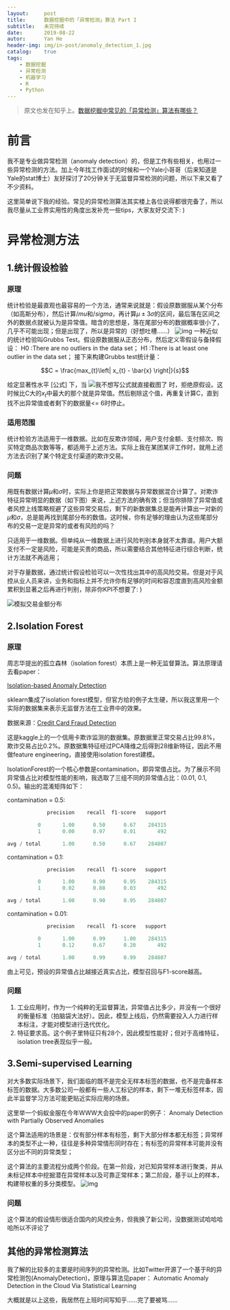 ```yaml
---
layout:     post
title:      数据挖掘中的「异常检测」算法 Part I
subtitle:   未完待续
date:       2019-08-22
autor:      Yan He
header-img: img/in-post/anomaly_detection_1.jpg
catalog:    true
tags:
    - 数据挖掘
    - 异常检测
    - 机器学习
    - R
    - Python
---
```


> 原文也发在知乎上。[数据挖掘中常见的「异常检测」算法有哪些？](https://www.zhihu.com/question/280696035/answer/417665007)

# 前言

我不是专业做异常检测（anomaly detection）的，但是工作有些相关，也用过一些异常检测的方法。加上今年找工作面试的时候和一个Yale小哥哥（后来知道是Yale的stat博士）友好探讨了20分钟关于无监督异常检测的问题，所以下来又看了不少资料。

这里简单说下我的经验。常见的异常检测算法其实楼上各位说得都很完备了，所以我尽量从工业界实用性的角度出发补充一些tips，大家友好交流下: )

# 异常检测方法
## 1.统计假设检验
### 原理
统计检验是最直观也最容易的一个方法，通常来说就是：假设原数据服从某个分布（如高斯分布），然后计算$/mu$和$/sigma$，再计算$\mu \pm 3\sigma$的区间，最后落在区间之外的数据点就被认为是异常值。暗含的思想是，落在尾部分布的数据概率很小了，几乎不可能出现；但是出现了，所以是异常的（好想吐槽……）
![img](https://pic2.zhimg.com/80/v2-e330b934a6d1f401b6d537166594a8be_hd.jpg)
一种近似的统计检验叫Grubbs Test。假设原数据服从正态分布，然后定义零假设与备择假设：
H0 :There are no outliers in the data set；
H1 :There is at least one outlier in the data set；
接下来构建Grubbs test统计量：

$$C = \frac{max_{t}\left| x_{t} - \bar{x} \right|}{s}$$

给定显著性水平 [公式] 下，当
![我不想写公式就直接截图了](https://pic4.zhimg.com/50/v2-22881bd9c55dd326968453c8fe8a17a5_b.jpg)
时，拒绝原假设。这时候比C大的$x_{t}$中最大的那个就是异常值。然后剔除这个值，再重复计算C，直到找不出异常值或者剩下的数据量<= 6时停止。

### 适用范围
统计检验方法适用于一维数据。比如在反欺诈领域，用户支付金额、支付频次、购买特定商品次数等等，都适用于上述方法。实际上我在某团某评工作时，就用上述方法去识别了某个特定支付渠道的欺诈交易。

### 问题

用既有数据计算$\mu$和$\sigma$时，实际上你是把正常数据与异常数据混合计算了。对欺诈特征异常明显的数据（如下图）来说，上述方法的确有效；但当你排除了异常值或者风控上线策略规避了这些异常交易后，剩下的新数据集总是能再计算出一对新的$\mu$和$\sigma$，总是能再找到尾部分布的数值。这时候，你有足够的理由认为这些尾部分布的交易一定是异常的或者有风险的吗？

只适用于一维数据。但单纯从一维数据上进行风险判别本身就不太靠谱。用户大额支付不一定是风险，可能是买贵的商品，所以需要结合其他特征进行综合判断，统计方法就不再适用；

对于存量数据，通过统计假设检验可以一次性找出其中的高风险交易。但是对于风控从业人员来讲，业务和指标上并不允许你有足够的时间和容忍度直到高风险金额累积到显著之后再进行判别，除非你KPI不想要了: )

![模拟交易金额分布](https://pic3.zhimg.com/50/v2-61682ecf434605929ab057e750260a29_b.jpg)

## 2.Isolation Forest
### 原理
周志华提出的孤立森林（isolation forest）本质上是一种无监督算法。算法原理请去看paper：

[Isolation-based Anomaly Detection](https://cs.nju.edu.cn/zhouzh/zhouzh.files/publication/tkdd11.pdf)

sklearn集成了isolation forest模型，但官方给的例子太生硬，所以我这里用一个实际的数据集来表示无监督方法在工业界中的效果。

数据来源：[Credit Card Fraud Detection](https://www.kaggle.com/mlg-ulb/creditcardfraud)

这是kaggle上的一个信用卡欺诈监测的数据集。原数据里正常交易占比99.8%，欺诈交易占比0.2%。原数据集特征经过PCA降维之后得到28维新特征，因此不用做feature engineering，直接使用isolation forest建模。

IsolationForest的一个核心参数是contamination，即异常值占比。为了展示不同异常值占比对模型性能的影响，我选取了三组不同的异常值占比：(0.01, 0.1, 0.5)。输出的混淆矩阵如下：

contamination = 0.5:
```py
             precision    recall  f1-score   support

          0       1.00      0.50      0.67    284315
          1       0.00      0.97      0.01       492

avg / total       1.00      0.50      0.67    284807
```

contamination = 0.1:
```py
             precision    recall  f1-score   support

          0       1.00      0.90      0.95    284315
          1       0.02      0.88      0.03       492

avg / total       1.00      0.90      0.95    284807
```

contamination = 0.01:
```py
             precision    recall  f1-score   support

          0       1.00      0.99      1.00    284315
          1       0.12      0.67      0.20       492

avg / total       1.00      0.99      0.99    284807
```

由上可见，预设的异常值占比越接近真实占比，模型召回与F1-score越高。

### 问题

1. 工业应用时，作为一个纯粹的无监督算法，异常值占比多少，并没有一个很好的衡量标准（拍脑袋大法好）。因此，模型上线后，仍然需要投入人力进行样本标注，才能对模型进行迭代优化。
2. 特征要求高。这个例子里特征只有28个，因此模型性能好；但对于高维特征，isolation tree表现似乎一般。

## 3.Semi-supervised Learning
对大多数实际场景下，我们面临的既不是完全无样本标签的数据，也不是完备样本标签的数据。大多数公司一般都有一些人工标记的样本，剩下一堆无标签样本，因此半监督学习方法可能更贴近实际应用的场景。

这里举一个蚂蚁金服在今年WWW大会投中的paper的例子： Anomaly Detection with Partially Observed Anomalies

这个算法适用的场景是：仅有部分样本有标签，剩下大部分样本都无标签；异常样本的类型不止一种，往往是多种异常情形同时存在；有标签的异常样本可能并没有区分出不同的异常类型；

这个算法的主要流程分成两个阶段。在第一阶段，对已知异常样本进行聚类，并从未标记样本中挖掘潜在异常样本以及可靠正常样本；第二阶段，基于以上的样本，构建带权重的多分类模型。
![img](https://pic4.zhimg.com/50/v2-2166dc2beaedae84808bb222931a02a1_b.jpg)

### 问题

这个算法的假设情形很适合国内的风控业务，但我换了新公司，没数据测试哈哈哈哈所以不评论了

## 其他的异常检测算法
我了解的比较多的主要是时间序列的异常检测。比如Twitter开源了一个基于R的异常检测包(AnomalyDetection)，原理与算法见paper： Automatic Anomaly Detection in the Cloud Via Statistical Learning

大概就是以上这些，我居然在上班时间写知乎……完了要被骂……
